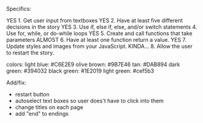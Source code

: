 Specifics:

YES 1. Get user input from textboxes
YES 2. Have at least five different decisions in the story
YES 3. Use if, else if, else, and/or switch statements
4. Use for, while, or do-while loops
YES 5. Create and call functions that take parameters
ALMOST 6. Have at least one function return a value.
YES 7. Update styles and images from your JavaScript.
KINDA... 8. Allow the user to restart the story.

colors:
light blue: #C6E2E9
olive brown: #9B7E46
tan: #DAB894
dark green: #394032
black green: #1E2019
light green: #cef5b3

Add/fix:
- restart button
- autoselect text boxes so user does't have to click into them
- change titles on each page
- add "end" to endings
